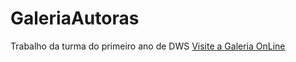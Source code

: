 # GaleriaAutoras
Trabalho da turma do primeiro ano de DWS
<a href="http://fernandoheb.github.io/GaleriaAutoras/index.html"> Visite a Galeria OnLine </a>
